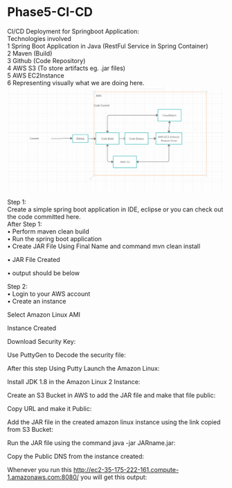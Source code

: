 # Phase5-CI-CD
CI/CD Deployment for Springboot Application:<br/>
 Technologies involved<br/>
   1	Spring Boot Application in Java (RestFul Service in Spring Container)<br/>
   2	Maven (Build)<br/>
   3	Github (Code Repository)<br/>
   4	AWS S3 (To store artifacts eg. .jar files)<br/>
   5	AWS EC2Instance<br/>
   6	Representing visually what we are doing here.
![Block Diagram](https://github.com/SwarajSam98/Phase5-CI-CD/blob/master/Images/BlockDiagram.PNG)
 
Step 1:<br/>
Create a simple spring boot application in IDE, eclipse or you can check out the code committed here.  
After Step 1:  
•	Perform maven clean build  
•	Run the spring boot application   
•	Create JAR File Using Final Name and command mvn clean install  

 
 
•	JAR File Created  
 

•	output should be below  
 
Step 2:  
•	Login to your AWS account  
•	Create an instance  
 

Select Amazon Linux AMI  

Instance Created  
 
Download Security Key:  
 
Use PuttyGen to Decode the security file:  
 
After this step Using Putty Launch the Amazon Linux:  
 
Install JDK 1.8 in the Amazon Linux 2 Instance:  
 
Create an S3 Bucket in AWS to add the JAR file and make that file public:  
 
 
Copy URL and make it Public:  
 
Add the JAR file in the created amazon linux instance using the link copied from S3 Bucket:  
 
Run the JAR file using the command java -jar JARname.jar:  
 

Copy the Public DNS from the instance created:  
 
Whenever you run this http://ec2-35-175-222-161.compute-1.amazonaws.com:8080/ you will get this output:
 

